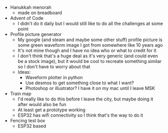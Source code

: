 - Hanukkah menorah
	- made on breadboard
- Advent of Code
	- I didn't do it daily but I would still like to do all the challenges at some point
- Profile picture generator
	- My google (and steam and maybe some other stuff) profile picture is some green waveform image I got from somewhere like 10 years ago
	- It's not mine though and I have no idea who or what to credit for it
	- I don't think that's a huge deal as it's very generic (and could even be a stock image), but it would be cool to recreate something similar so I don't have to worry about that
	- Ideas:
		- Waveform plotter in python
		- Use desmos to get something close to what I want?
		- Photoshop or illustrator? I have it on my mac until I leave MSK
- Train map
	- I'd really like to do this before I leave the city, but maybe doing it after would also be fun
	- At least get a prototype working
	- ESP32 has wifi connectivity so I think that's the way to do it
- Fencing test box
	- ESP32 based